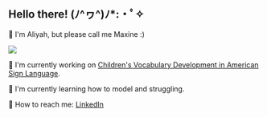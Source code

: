 ## Hello there! (ﾉ^ヮ^)ﾉ*:・ﾟ✧

🔮 I'm Aliyah, but please call me Maxine :)

![](https://i0.wp.com/www.printmag.com/wp-content/uploads/2021/02/4cbe8d_f1ed2800a49649848102c68fc5a66e53mv2.gif?resize=476%2C280&ssl=1)

🔭 I'm currently working on [Children's Vocabulary Development in American Sign Language](https://github.com/mxnrms/Children_Vocab_Development.git.).

🌱 I'm currently learning how to model and struggling.

📮 How to reach me: [LinkedIn](https://www.linkedin.com/in/maxine-ramos/)

<!--
**mxnrms/mxnrms** is a ✨ _special_ ✨ repository because its `README.md` (this file) appears on your GitHub profile.

Here are some ideas to get you started:

- 🔭 I’m currently working on ...
- 🌱 I’m currently learning ...
- 👯 I’m looking to collaborate on ...
- 🤔 I’m looking for help with ...
- 💬 Ask me about ...
- 📫 How to reach me: ...
- 😄 Pronouns: ...
- ⚡ Fun fact: ...
-->
